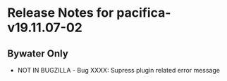 
# Release Notes for pacifica-v19.11.07-02

## Bywater Only

- NOT IN BUGZILLA - Bug XXXX: Supress plugin related error message


